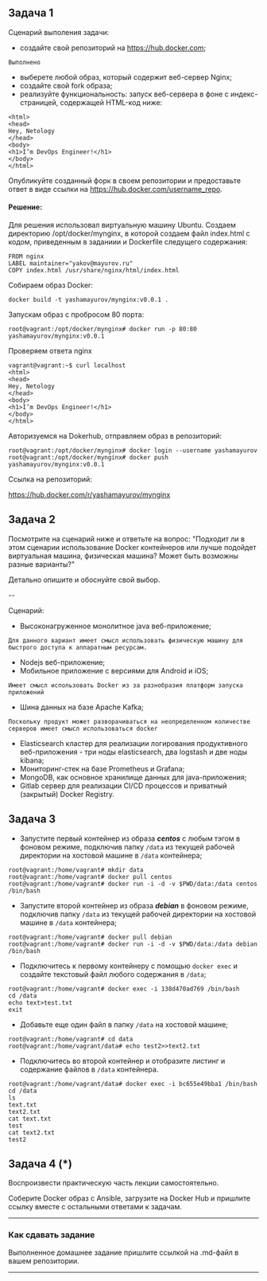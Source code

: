 ## Задача 1

Сценарий выполения задачи:

- создайте свой репозиторий на https://hub.docker.com;
```
Выполнено
```
- выберете любой образ, который содержит веб-сервер Nginx;
- создайте свой fork образа;
- реализуйте функциональность:
запуск веб-сервера в фоне с индекс-страницей, содержащей HTML-код ниже:
```
<html>
<head>
Hey, Netology
</head>
<body>
<h1>I’m DevOps Engineer!</h1>
</body>
</html>
```
Опубликуйте созданный форк в своем репозитории и предоставьте ответ в виде ссылки на https://hub.docker.com/username_repo.

#### Решение:
Для решения использовал виртуальную машину Ubuntu.
Создаем директорию /opt/docker/mynginx, в которой создаем файл index.html с кодом, приведенным в заданиии и Dockerfile следущего содержания:
```
FROM nginx
LABEL maintainer="yakov@mayurov.ru"
COPY index.html /usr/share/nginx/html/index.html
```
Собираем образ Docker:
```
docker build -t yashamayurov/mynginx:v0.0.1 .
```
Запускам образ с пробросом 80 порта:
```
root@vagrant:/opt/docker/mynginx# docker run -p 80:80 yashamayurov/mynginx:v0.0.1
```
Проверяем ответа nginx
```
vagrant@vagrant:~$ curl localhost
<html>
<head>
Hey, Netology
</head>
<body>
<h1>I’m DevOps Engineer!</h1>
</body>
</html>
```
Авторизуемся на Dokerhub, отправляем образ в репозиторий:
```
root@vagrant:/opt/docker/mynginx# docker login --username yashamayurov
root@vagrant:/opt/docker/mynginx# docker push yashamayurov/mynginx:v0.0.1
```
Ссылка на репозиторий:

https://hub.docker.com/r/yashamayurov/mynginx


## Задача 2

Посмотрите на сценарий ниже и ответьте на вопрос:
"Подходит ли в этом сценарии использование Docker контейнеров или лучше подойдет виртуальная машина, физическая машина? Может быть возможны разные варианты?"

Детально опишите и обоснуйте свой выбор.

--

Сценарий:

- Высоконагруженное монолитное java веб-приложение;
```
Для данного вариант имеет смысл использовать физическую машину для быстрого доступа к аппаратным ресурсам.
```
- Nodejs веб-приложение;
- Мобильное приложение c версиями для Android и iOS;
```
Имеет смысл использовать Docker из за разнобразия платформ запуска приложений
```
- Шина данных на базе Apache Kafka;
```
Поскольку продукт может разворачиваться на неопределенном количестве серверов имеет смысл использоваться docker
```
- Elasticsearch кластер для реализации логирования продуктивного веб-приложения - три ноды elasticsearch, два logstash и две ноды kibana;
- Мониторинг-стек на базе Prometheus и Grafana;
- MongoDB, как основное хранилище данных для java-приложения;
- Gitlab сервер для реализации CI/CD процессов и приватный (закрытый) Docker Registry.

## Задача 3

- Запустите первый контейнер из образа ***centos*** c любым тэгом в фоновом режиме, подключив папку ```/data``` из текущей рабочей директории на хостовой машине в ```/data``` контейнера;
```
root@vagrant:/home/vagrant# mkdir data
root@vagrant:/home/vagrant# docker pull centos
root@vagrant:/home/vagrant# docker run -i -d -v $PWD/data:/data centos /bin/bash
```
- Запустите второй контейнер из образа ***debian*** в фоновом режиме, подключив папку ```/data``` из текущей рабочей директории на хостовой машине в ```/data``` контейнера;

```
root@vagrant:/home/vagrant# docker pull debian
root@vagrant:/home/vagrant# docker run -i -d -v $PWD/data:/data debian /bin/bash
```
- Подключитесь к первому контейнеру с помощью ```docker exec``` и создайте текстовый файл любого содержания в ```/data```;
```
root@vagrant:/home/vagrant# docker exec -i 138d470ad769 /bin/bash
cd /data
echo text>test.txt
exit 
```
- Добавьте еще один файл в папку ```/data``` на хостовой машине;
```
root@vagrant:/home/vagrant# cd data
root@vagrant:/home/vagrant/data# echo test2>>text2.txt
```
- Подключитесь во второй контейнер и отобразите листинг и содержание файлов в ```/data``` контейнера.
```
root@vagrant:/home/vagrant/data# docker exec -i bc655e49bba1 /bin/bash
cd /data
ls
text.txt
text2.txt
cat text.txt
test
cat text2.txt
test2
```
## Задача 4 (*)

Воспроизвести практическую часть лекции самостоятельно.

Соберите Docker образ с Ansible, загрузите на Docker Hub и пришлите ссылку вместе с остальными ответами к задачам.


---

### Как cдавать задание

Выполненное домашнее задание пришлите ссылкой на .md-файл в вашем репозитории.

---
